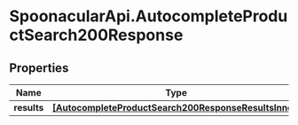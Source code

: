 # SpoonacularApi.AutocompleteProductSearch200Response

## Properties

Name | Type | Description | Notes
------------ | ------------- | ------------- | -------------
**results** | [**[AutocompleteProductSearch200ResponseResultsInner]**](AutocompleteProductSearch200ResponseResultsInner.md) |  | 


